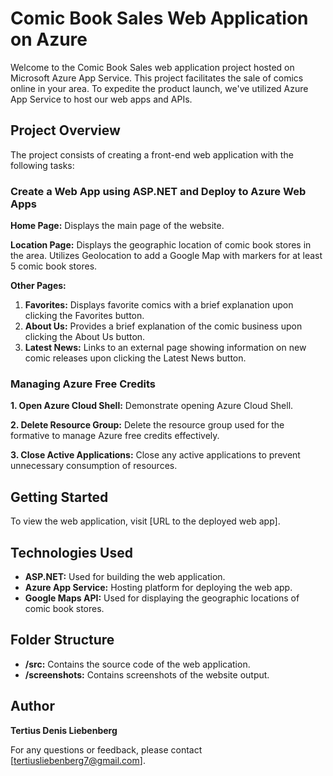 # Comic Book Sales Web Application on Azure

Welcome to the Comic Book Sales web application project hosted on Microsoft Azure App Service. This project facilitates the sale of comics online in your area. To expedite the product launch, we've utilized Azure App Service to host our web apps and APIs.

## Project Overview

The project consists of creating a front-end web application with the following tasks:

### Create a Web App using ASP.NET and Deploy to Azure Web Apps

**Home Page:** Displays the main page of the website.

**Location Page:** Displays the geographic location of comic book stores in the area. Utilizes Geolocation to add a Google Map with markers for at least 5 comic book stores.

**Other Pages:**
1. **Favorites:** Displays favorite comics with a brief explanation upon clicking the Favorites button.
2. **About Us:** Provides a brief explanation of the comic business upon clicking the About Us button.
3. **Latest News:** Links to an external page showing information on new comic releases upon clicking the Latest News button.

### Managing Azure Free Credits

**1. Open Azure Cloud Shell:** Demonstrate opening Azure Cloud Shell.

**2. Delete Resource Group:** Delete the resource group used for the formative to manage Azure free credits effectively.

**3. Close Active Applications:** Close any active applications to prevent unnecessary consumption of resources.

## Getting Started

To view the web application, visit [URL to the deployed web app].

## Technologies Used

- **ASP.NET:** Used for building the web application.
- **Azure App Service:** Hosting platform for deploying the web app.
- **Google Maps API:** Used for displaying the geographic locations of comic book stores.

## Folder Structure

- **/src:** Contains the source code of the web application.
- **/screenshots:** Contains screenshots of the website output.

## Author

**Tertius Denis Liebenberg**  

For any questions or feedback, please contact [tertiusliebenberg7@gmail.com].